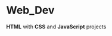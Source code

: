 <h1>Web_Dev</h1>

<p><strong>HTML</strong> with <strong>CSS</strong> and <strong>JavaScript</strong> projects</p>
